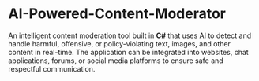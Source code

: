 # AI-Powered-Content-Moderator
An intelligent content moderation tool built in **C#** that uses AI to detect and handle harmful, offensive, or policy-violating text, images, and other content in real-time.    The application can be integrated into websites, chat applications, forums, or social media platforms to ensure safe and respectful communication.
